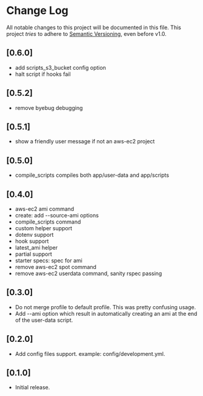 # Change Log

All notable changes to this project will be documented in this file.
This project *tries* to adhere to [Semantic Versioning](http://semver.org/), even before v1.0.

## [0.6.0]
- add scripts_s3_bucket config option
- halt script if hooks fail

## [0.5.2]
- remove byebug debugging

## [0.5.1]
- show a friendly user message if not an aws-ec2 project

## [0.5.0]
- compile_scripts compiles both app/user-data and app/scripts

## [0.4.0]
- aws-ec2 ami command
- create: add --source-ami options
- compile_scripts command
- custom helper support
- dotenv support
- hook support
- latest_ami helper
- partial support
- starter specs: spec for ami
- remove aws-ec2 spot command
- remove aws-ec2 userdata command, sanity rspec passing

## [0.3.0]
- Do not merge profile to default profile.  This was pretty confusing usage.
- Add --ami option which result in automatically creating an ami at the end of
  the user-data script.

## [0.2.0]
- Add config files support. example: config/development.yml.

## [0.1.0]
- Initial release.
